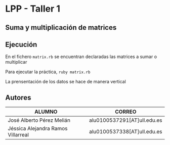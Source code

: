 LPP - Taller 1
==============

Suma y multiplicación de matrices
---------------------------------

Ejecución
---------
En el fichero `matrix.rb` se encuentran declaradas las matrices a sumar o multiplicar

Para ejecutar la práctica, `ruby matrix.rb`

La prensentación de los datos se hace de manera vertical

Autores
-------
| ALUMNO | CORREO |
| ---------- | ---------- |
| José Alberto Pérez Melián   | alu0100537291[AT]ull.edu.es   |
| Jéssica Alejandra Ramos Villarreal   | alu0100537338[AT]ull.edu.es   |